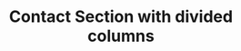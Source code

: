 ---
title: Contact Section with divided columns
category: Marketing
paid: true
isActive: true
ltr: {"react":{"jsxTail":[{"label":"App.jsx","code":"export default () => {\n\n    const contactMethods = [\n        {\n            icon:\n                <svg xmlns=\"http://www.w3.org/2000/svg\" fill=\"none\" viewBox=\"0 0 24 24\" strokeWidth={1.5} stroke=\"currentColor\" className=\"w-6 h-6\">\n                    <path strokeLinecap=\"round\" strokeLinejoin=\"round\" d=\"M12 21a9.004 9.004 0 008.716-6.747M12 21a9.004 9.004 0 01-8.716-6.747M12 21c2.485 0 4.5-4.03 4.5-9S14.485 3 12 3m0 18c-2.485 0-4.5-4.03-4.5-9S9.515 3 12 3m0 0a8.997 8.997 0 017.843 4.582M12 3a8.997 8.997 0 00-7.843 4.582m15.686 0A11.953 11.953 0 0112 10.5c-2.998 0-5.74-1.1-7.843-2.918m15.686 0A8.959 8.959 0 0121 12c0 .778-.099 1.533-.284 2.253m0 0A17.919 17.919 0 0112 16.5c-3.162 0-6.133-.815-8.716-2.247m0 0A9.015 9.015 0 013 12c0-1.605.42-3.113 1.157-4.418\" />\n                </svg>\n            ,\n            title: \"Join our community\",\n            desc: \"Lorem ipsum dolor sit amet, consectetur adipiscing elit.\",\n            link: {\n                name: \"Join our Discord\",\n                href: \"javascript:void(0)\"\n            },\n        },\n        {\n            icon:\n                <svg className=\"w-6 h-6\" viewBox=\"0 0 48 48\" fill=\"none\" xmlns=\"http://www.w3.org/2000/svg\">\n                    <g clipPath=\"url(#clip0_17_80)\">\n                        <path d=\"M15.1003 43.5C33.2091 43.5 43.1166 28.4935 43.1166 15.4838C43.1166 15.0619 43.1072 14.6307 43.0884 14.2088C45.0158 12.815 46.679 11.0886 48 9.11066C46.205 9.90926 44.2993 10.4308 42.3478 10.6575C44.4026 9.42588 45.9411 7.491 46.6781 5.21159C44.7451 6.35718 42.6312 7.16528 40.4269 7.60128C38.9417 6.02318 36.978 4.97829 34.8394 4.62816C32.7008 4.27803 30.5064 4.64216 28.5955 5.66425C26.6846 6.68635 25.1636 8.30947 24.2677 10.2827C23.3718 12.2559 23.1509 14.4693 23.6391 16.5807C19.725 16.3842 15.8959 15.3675 12.4 13.5963C8.90405 11.825 5.81939 9.33893 3.34594 6.29909C2.0888 8.46655 1.70411 11.0314 2.27006 13.4722C2.83601 15.9131 4.31013 18.047 6.39281 19.44C4.82926 19.3904 3.29995 18.9694 1.93125 18.2119V18.3338C1.92985 20.6084 2.7162 22.8132 4.15662 24.5736C5.59704 26.334 7.60265 27.5412 9.8325 27.99C8.38411 28.3863 6.86396 28.4441 5.38969 28.1588C6.01891 30.1149 7.24315 31.8258 8.89154 33.0527C10.5399 34.2796 12.5302 34.9613 14.5847 35.0025C11.0968 37.7423 6.78835 39.2283 2.35313 39.2213C1.56657 39.2201 0.780798 39.1719 0 39.0769C4.50571 41.9676 9.74706 43.5028 15.1003 43.5Z\" fill=\"currentColor\" />\n                    </g>\n                    <defs>\n                        <clipPath id=\"clip0_17_80\">\n                            <rect width=\"48\" height=\"48\" fill=\"white\" />\n                        </clipPath>\n                    </defs>\n                </svg>\n\n            ,\n            title: \"Follow us on Twitter\",\n            desc: \"Lorem ipsum dolor sit amet, consectetur adipiscing elit.\",\n            link: {\n                name: \"Send us DMs\",\n                href: \"javascript:void(0)\"\n            },\n        },\n    ]\n\n    return (\n        <main className=\"py-14\">\n            <div className=\"max-w-screen-xl mx-auto px-4 text-gray-600 gap-12 md:px-8 lg:flex\">\n                <div className=\"max-w-md\">\n                    <h3 className=\"text-gray-800 text-3xl font-semibold sm:text-4xl\">\n                        Let’s connect\n                    </h3>\n                    <p className=\"mt-3\">\n                        We’re here to help and answer any question you might have, We look forward to hearing from you .\n                    </p>\n                </div>\n                <div>\n                    <ul className=\"mt-12 gap-y-6 gap-x-12 items-center md:flex lg:gap-x-0 lg:mt-0\">\n                        {\n                            contactMethods.map((item, idx) => (\n                                <li key={idx} className=\"space-y-3 border-t py-6 md:max-w-sm md:py-0 md:border-t-0 lg:border-l lg:px-12 lg:max-w-none\">\n                                    <div className=\"w-12 h-12 rounded-full border flex items-center justify-center text-gray-700\">\n                                        {item.icon}\n                                    </div>\n                                    <h4 className=\"text-gray-800 text-lg font-medium xl:text-xl\">\n                                        {item.title}\n                                    </h4>\n                                    <p>\n                                        {item.desc}\n                                    </p>\n                                    <a href={item.link.href} className=\"flex items-center gap-1 text-sm text-indigo-600 duration-150 hover:text-indigo-400 font-medium\">\n                                        {item.link.name}\n                                        <svg xmlns=\"http://www.w3.org/2000/svg\" viewBox=\"0 0 20 20\" fill=\"currentColor\" className=\"w-5 h-5\">\n                                            <path fillRule=\"evenodd\" d=\"M5 10a.75.75 0 01.75-.75h6.638L10.23 7.29a.75.75 0 111.04-1.08l3.5 3.25a.75.75 0 010 1.08l-3.5 3.25a.75.75 0 11-1.04-1.08l2.158-1.96H5.75A.75.75 0 015 10z\" clipRule=\"evenodd\" />\n                                        </svg>\n                                    </a>\n                                </li>\n                            ))\n                        }\n                    </ul>\n                </div>\n            </div>\n        </main>\n    )\n}"}],"jsxCss":[]},"vue":{"vueTail":[],"vueCss":[]},"preview":"function App() {\n\n    const contactMethods = [\n        {\n            icon:\n                <svg xmlns=\"http://www.w3.org/2000/svg\" fill=\"none\" viewBox=\"0 0 24 24\" strokeWidth={1.5} stroke=\"currentColor\" className=\"w-6 h-6\">\n                    <path strokeLinecap=\"round\" strokeLinejoin=\"round\" d=\"M12 21a9.004 9.004 0 008.716-6.747M12 21a9.004 9.004 0 01-8.716-6.747M12 21c2.485 0 4.5-4.03 4.5-9S14.485 3 12 3m0 18c-2.485 0-4.5-4.03-4.5-9S9.515 3 12 3m0 0a8.997 8.997 0 017.843 4.582M12 3a8.997 8.997 0 00-7.843 4.582m15.686 0A11.953 11.953 0 0112 10.5c-2.998 0-5.74-1.1-7.843-2.918m15.686 0A8.959 8.959 0 0121 12c0 .778-.099 1.533-.284 2.253m0 0A17.919 17.919 0 0112 16.5c-3.162 0-6.133-.815-8.716-2.247m0 0A9.015 9.015 0 013 12c0-1.605.42-3.113 1.157-4.418\" />\n                </svg>\n            ,\n            title: \"Join our community\",\n            desc: \"Lorem ipsum dolor sit amet, consectetur adipiscing elit.\",\n            link: {\n                name: \"Join our Discord\",\n                href: \"javascript:void(0)\"\n            },\n        },\n        {\n            icon:\n                <svg className=\"w-6 h-6\" viewBox=\"0 0 48 48\" fill=\"none\" xmlns=\"http://www.w3.org/2000/svg\">\n                    <g clipPath=\"url(#clip0_17_80)\">\n                        <path d=\"M15.1003 43.5C33.2091 43.5 43.1166 28.4935 43.1166 15.4838C43.1166 15.0619 43.1072 14.6307 43.0884 14.2088C45.0158 12.815 46.679 11.0886 48 9.11066C46.205 9.90926 44.2993 10.4308 42.3478 10.6575C44.4026 9.42588 45.9411 7.491 46.6781 5.21159C44.7451 6.35718 42.6312 7.16528 40.4269 7.60128C38.9417 6.02318 36.978 4.97829 34.8394 4.62816C32.7008 4.27803 30.5064 4.64216 28.5955 5.66425C26.6846 6.68635 25.1636 8.30947 24.2677 10.2827C23.3718 12.2559 23.1509 14.4693 23.6391 16.5807C19.725 16.3842 15.8959 15.3675 12.4 13.5963C8.90405 11.825 5.81939 9.33893 3.34594 6.29909C2.0888 8.46655 1.70411 11.0314 2.27006 13.4722C2.83601 15.9131 4.31013 18.047 6.39281 19.44C4.82926 19.3904 3.29995 18.9694 1.93125 18.2119V18.3338C1.92985 20.6084 2.7162 22.8132 4.15662 24.5736C5.59704 26.334 7.60265 27.5412 9.8325 27.99C8.38411 28.3863 6.86396 28.4441 5.38969 28.1588C6.01891 30.1149 7.24315 31.8258 8.89154 33.0527C10.5399 34.2796 12.5302 34.9613 14.5847 35.0025C11.0968 37.7423 6.78835 39.2283 2.35313 39.2213C1.56657 39.2201 0.780798 39.1719 0 39.0769C4.50571 41.9676 9.74706 43.5028 15.1003 43.5Z\" fill=\"currentColor\" />\n                    </g>\n                    <defs>\n                        <clipPath id=\"clip0_17_80\">\n                            <rect width=\"48\" height=\"48\" fill=\"white\" />\n                        </clipPath>\n                    </defs>\n                </svg>\n\n            ,\n            title: \"Follow us on Twitter\",\n            desc: \"Lorem ipsum dolor sit amet, consectetur adipiscing elit.\",\n            link: {\n                name: \"Send us DMs\",\n                href: \"javascript:void(0)\"\n            },\n        },\n    ]\n\n    return (\n        <main className=\"py-14\">\n            <div className=\"max-w-screen-xl mx-auto px-4 text-gray-600 gap-12 md:px-8 lg:flex\">\n                <div className=\"max-w-md\">\n                    <h3 className=\"text-gray-800 text-3xl font-semibold sm:text-4xl\">\n                        Let’s connect\n                    </h3>\n                    <p className=\"mt-3\">\n                        We’re here to help and answer any question you might have, We look forward to hearing from you .\n                    </p>\n                </div>\n                <div>\n                    <ul className=\"mt-12 gap-y-6 gap-x-12 items-center md:flex lg:gap-x-0 lg:mt-0\">\n                        {\n                            contactMethods.map((item, idx) => (\n                                <li key={idx} className=\"space-y-3 border-t py-6 md:max-w-sm md:py-0 md:border-t-0 lg:border-l lg:px-12 lg:max-w-none\">\n                                    <div className=\"w-12 h-12 rounded-full border flex items-center justify-center text-gray-700\">\n                                        {item.icon}\n                                    </div>\n                                    <h4 className=\"text-gray-800 text-lg font-medium xl:text-xl\">\n                                        {item.title}\n                                    </h4>\n                                    <p>\n                                        {item.desc}\n                                    </p>\n                                    <a href={item.link.href} className=\"flex items-center gap-1 text-sm text-indigo-600 duration-150 hover:text-indigo-400 font-medium\">\n                                        {item.link.name}\n                                        <svg xmlns=\"http://www.w3.org/2000/svg\" viewBox=\"0 0 20 20\" fill=\"currentColor\" className=\"w-5 h-5\">\n                                            <path fillRule=\"evenodd\" d=\"M5 10a.75.75 0 01.75-.75h6.638L10.23 7.29a.75.75 0 111.04-1.08l3.5 3.25a.75.75 0 010 1.08l-3.5 3.25a.75.75 0 11-1.04-1.08l2.158-1.96H5.75A.75.75 0 015 10z\" clipRule=\"evenodd\" />\n                                        </svg>\n                                    </a>\n                                </li>\n                            ))\n                        }\n                    </ul>\n                </div>\n            </div>\n        </main>\n    )\n}"}
rtl: {"vue":{"vueTail":[],"vueCss":[]},"react":{"jsxTail":[{"code":"export default () => {\n\n    const contactMethods = [\n        {\n            icon:\n                <svg xmlns=\"http://www.w3.org/2000/svg\" fill=\"none\" viewBox=\"0 0 24 24\" strokeWidth={1.5} stroke=\"currentColor\" className=\"w-6 h-6\">\n                    <path strokeLinecap=\"round\" strokeLinejoin=\"round\" d=\"M12 21a9.004 9.004 0 008.716-6.747M12 21a9.004 9.004 0 01-8.716-6.747M12 21c2.485 0 4.5-4.03 4.5-9S14.485 3 12 3m0 18c-2.485 0-4.5-4.03-4.5-9S9.515 3 12 3m0 0a8.997 8.997 0 017.843 4.582M12 3a8.997 8.997 0 00-7.843 4.582m15.686 0A11.953 11.953 0 0112 10.5c-2.998 0-5.74-1.1-7.843-2.918m15.686 0A8.959 8.959 0 0121 12c0 .778-.099 1.533-.284 2.253m0 0A17.919 17.919 0 0112 16.5c-3.162 0-6.133-.815-8.716-2.247m0 0A9.015 9.015 0 013 12c0-1.605.42-3.113 1.157-4.418\" />\n                </svg>\n            ,\n            title: \"انضم إلى مجتمعنا\",\n            desc: \"العميل مهم جدا ، العميل سيتبعه.\",\n            link: {\n                name: \"انضم إلى الخلاف\",\n                href: \"javascript:void(0)\"\n            },\n        },\n        {\n            icon:\n                <svg className=\"w-6 h-6\" viewBox=\"0 0 48 48\" fill=\"none\" xmlns=\"http://www.w3.org/2000/svg\">\n                    <g clipPath=\"url(#clip0_17_80)\">\n                        <path d=\"M15.1003 43.5C33.2091 43.5 43.1166 28.4935 43.1166 15.4838C43.1166 15.0619 43.1072 14.6307 43.0884 14.2088C45.0158 12.815 46.679 11.0886 48 9.11066C46.205 9.90926 44.2993 10.4308 42.3478 10.6575C44.4026 9.42588 45.9411 7.491 46.6781 5.21159C44.7451 6.35718 42.6312 7.16528 40.4269 7.60128C38.9417 6.02318 36.978 4.97829 34.8394 4.62816C32.7008 4.27803 30.5064 4.64216 28.5955 5.66425C26.6846 6.68635 25.1636 8.30947 24.2677 10.2827C23.3718 12.2559 23.1509 14.4693 23.6391 16.5807C19.725 16.3842 15.8959 15.3675 12.4 13.5963C8.90405 11.825 5.81939 9.33893 3.34594 6.29909C2.0888 8.46655 1.70411 11.0314 2.27006 13.4722C2.83601 15.9131 4.31013 18.047 6.39281 19.44C4.82926 19.3904 3.29995 18.9694 1.93125 18.2119V18.3338C1.92985 20.6084 2.7162 22.8132 4.15662 24.5736C5.59704 26.334 7.60265 27.5412 9.8325 27.99C8.38411 28.3863 6.86396 28.4441 5.38969 28.1588C6.01891 30.1149 7.24315 31.8258 8.89154 33.0527C10.5399 34.2796 12.5302 34.9613 14.5847 35.0025C11.0968 37.7423 6.78835 39.2283 2.35313 39.2213C1.56657 39.2201 0.780798 39.1719 0 39.0769C4.50571 41.9676 9.74706 43.5028 15.1003 43.5Z\" fill=\"currentColor\" />\n                    </g>\n                    <defs>\n                        <clipPath id=\"clip0_17_80\">\n                            <rect width=\"48\" height=\"48\" fill=\"white\" />\n                        </clipPath>\n                    </defs>\n                </svg>\n\n            ,\n            title: \"تابعنا على تويتر\",\n            desc: \"العميل مهم جدا، العميل سيتبعه.\",\n            link: {\n                name: \"أرسل لنا رسائل مباشرة\",\n                href: \"javascript:void(0)\"\n            },\n        },\n    ]\n\n    return (\n        <main className=\"py-14\">\n            <div className=\"max-w-screen-xl mx-auto px-4 text-gray-600 gap-12 md:px-8 lg:flex\">\n                <div className=\"max-w-md\">\n                    <h3 className=\"text-gray-800 text-3xl font-semibold sm:text-4xl\">\n                        دعونا نتواصل\n                    </h3>\n                    <p className=\"mt-3\">\n                        نحن هنا للمساعدة والإجابة على أي سؤال قد يكون لديك، ونتطلع إلى الاستماع منك.\n                    </p>\n                </div>\n                <div>\n                    <ul className=\"mt-12 gap-y-6 gap-x-12 items-center md:flex lg:gap-x-0 lg:mt-0\">\n                        {\n                            contactMethods.map((item, idx) => (\n                                <li key={idx} className=\"space-y-3 border-t py-6 md:max-w-sm md:py-0 md:border-t-0 lg:border-r lg:px-12 lg:max-w-none\">\n                                    <div className=\"w-12 h-12 rounded-full border flex items-center justify-center text-gray-700\">\n                                        {item.icon}\n                                    </div>\n                                    <h4 className=\"text-gray-800 text-lg font-medium xl:text-xl\">\n                                        {item.title}\n                                    </h4>\n                                    <p>\n                                        {item.desc}\n                                    </p>\n                                    <a href={item.link.href} className=\"flex items-center gap-1 text-sm text-indigo-600 duration-150 hover:text-indigo-400 font-medium\">\n                                        {item.link.name}\n                                        <svg xmlns=\"http://www.w3.org/2000/svg\" fill=\"none\" viewBox=\"0 0 24 24\" stroke-width=\"1.5\" stroke=\"currentColor\" className=\"w-5 h-5\">\n                                            <path stroke-linecap=\"round\" stroke-linejoin=\"round\" d=\"M6.75 15.75L3 12m0 0l3.75-3.75M3 12h18\" />\n                                        </svg>\n                                    </a>\n                                </li>\n                            ))\n                        }\n                    </ul>\n                </div>\n            </div>\n        </main>\n    )\n}","label":"App.jsx"}],"jsxCss":[]},"preview":"function App() {\n\n    const contactMethods = [\n        {\n            icon:\n                <svg xmlns=\"http://www.w3.org/2000/svg\" fill=\"none\" viewBox=\"0 0 24 24\" strokeWidth={1.5} stroke=\"currentColor\" className=\"w-6 h-6\">\n                    <path strokeLinecap=\"round\" strokeLinejoin=\"round\" d=\"M12 21a9.004 9.004 0 008.716-6.747M12 21a9.004 9.004 0 01-8.716-6.747M12 21c2.485 0 4.5-4.03 4.5-9S14.485 3 12 3m0 18c-2.485 0-4.5-4.03-4.5-9S9.515 3 12 3m0 0a8.997 8.997 0 017.843 4.582M12 3a8.997 8.997 0 00-7.843 4.582m15.686 0A11.953 11.953 0 0112 10.5c-2.998 0-5.74-1.1-7.843-2.918m15.686 0A8.959 8.959 0 0121 12c0 .778-.099 1.533-.284 2.253m0 0A17.919 17.919 0 0112 16.5c-3.162 0-6.133-.815-8.716-2.247m0 0A9.015 9.015 0 013 12c0-1.605.42-3.113 1.157-4.418\" />\n                </svg>\n            ,\n            title: \"انضم إلى مجتمعنا\",\n            desc: \"العميل مهم جدا ، العميل سيتبعه.\",\n            link: {\n                name: \"انضم إلى الخلاف\",\n                href: \"javascript:void(0)\"\n            },\n        },\n        {\n            icon:\n                <svg className=\"w-6 h-6\" viewBox=\"0 0 48 48\" fill=\"none\" xmlns=\"http://www.w3.org/2000/svg\">\n                    <g clipPath=\"url(#clip0_17_80)\">\n                        <path d=\"M15.1003 43.5C33.2091 43.5 43.1166 28.4935 43.1166 15.4838C43.1166 15.0619 43.1072 14.6307 43.0884 14.2088C45.0158 12.815 46.679 11.0886 48 9.11066C46.205 9.90926 44.2993 10.4308 42.3478 10.6575C44.4026 9.42588 45.9411 7.491 46.6781 5.21159C44.7451 6.35718 42.6312 7.16528 40.4269 7.60128C38.9417 6.02318 36.978 4.97829 34.8394 4.62816C32.7008 4.27803 30.5064 4.64216 28.5955 5.66425C26.6846 6.68635 25.1636 8.30947 24.2677 10.2827C23.3718 12.2559 23.1509 14.4693 23.6391 16.5807C19.725 16.3842 15.8959 15.3675 12.4 13.5963C8.90405 11.825 5.81939 9.33893 3.34594 6.29909C2.0888 8.46655 1.70411 11.0314 2.27006 13.4722C2.83601 15.9131 4.31013 18.047 6.39281 19.44C4.82926 19.3904 3.29995 18.9694 1.93125 18.2119V18.3338C1.92985 20.6084 2.7162 22.8132 4.15662 24.5736C5.59704 26.334 7.60265 27.5412 9.8325 27.99C8.38411 28.3863 6.86396 28.4441 5.38969 28.1588C6.01891 30.1149 7.24315 31.8258 8.89154 33.0527C10.5399 34.2796 12.5302 34.9613 14.5847 35.0025C11.0968 37.7423 6.78835 39.2283 2.35313 39.2213C1.56657 39.2201 0.780798 39.1719 0 39.0769C4.50571 41.9676 9.74706 43.5028 15.1003 43.5Z\" fill=\"currentColor\" />\n                    </g>\n                    <defs>\n                        <clipPath id=\"clip0_17_80\">\n                            <rect width=\"48\" height=\"48\" fill=\"white\" />\n                        </clipPath>\n                    </defs>\n                </svg>\n\n            ,\n            title: \"تابعنا على تويتر\",\n            desc: \"العميل مهم جدا، العميل سيتبعه.\",\n            link: {\n                name: \"أرسل لنا رسائل مباشرة\",\n                href: \"javascript:void(0)\"\n            },\n        },\n    ]\n\n    return (\n        <main className=\"py-14\">\n            <div className=\"max-w-screen-xl mx-auto px-4 text-gray-600 gap-12 md:px-8 lg:flex\">\n                <div className=\"max-w-md\">\n                    <h3 className=\"text-gray-800 text-3xl font-semibold sm:text-4xl\">\n                        دعونا نتواصل\n                    </h3>\n                    <p className=\"mt-3\">\n                        نحن هنا للمساعدة والإجابة على أي سؤال قد يكون لديك، ونتطلع إلى الاستماع منك.\n                    </p>\n                </div>\n                <div>\n                    <ul className=\"mt-12 gap-y-6 gap-x-12 items-center md:flex lg:gap-x-0 lg:mt-0\">\n                        {\n                            contactMethods.map((item, idx) => (\n                                <li key={idx} className=\"space-y-3 border-t py-6 md:max-w-sm md:py-0 md:border-t-0 lg:border-r lg:px-12 lg:max-w-none\">\n                                    <div className=\"w-12 h-12 rounded-full border flex items-center justify-center text-gray-700\">\n                                        {item.icon}\n                                    </div>\n                                    <h4 className=\"text-gray-800 text-lg font-medium xl:text-xl\">\n                                        {item.title}\n                                    </h4>\n                                    <p>\n                                        {item.desc}\n                                    </p>\n                                    <a href={item.link.href} className=\"flex items-center gap-1 text-sm text-indigo-600 duration-150 hover:text-indigo-400 font-medium\">\n                                        {item.link.name}\n                                        <svg xmlns=\"http://www.w3.org/2000/svg\" fill=\"none\" viewBox=\"0 0 24 24\" stroke-width=\"1.5\" stroke=\"currentColor\" className=\"w-5 h-5\">\n                                            <path stroke-linecap=\"round\" stroke-linejoin=\"round\" d=\"M6.75 15.75L3 12m0 0l3.75-3.75M3 12h18\" />\n                                        </svg>\n                                    </a>\n                                </li>\n                            ))\n                        }\n                    </ul>\n                </div>\n            </div>\n        </main>\n    )\n}"}
slug: /contact-sections
id: d1f08c80-18ef-4dc9-8053-003dafb73af4
created_at: 1671311559201
---
